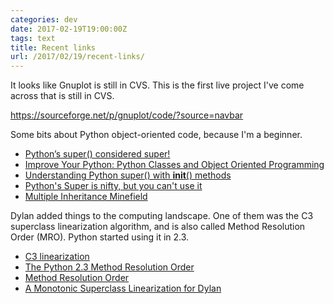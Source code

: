```yaml
---
categories: dev
date: 2017-02-19T19:00:00Z
tags: text
title: Recent links
url: /2017/02/19/recent-links/
---
```


It looks like Gnuplot is still in CVS. This is the first live project I've come across
that is still in CVS.

https://sourceforge.net/p/gnuplot/code/?source=navbar

Some bits about Python object-oriented code, because I'm a beginner.

- [Python’s super() considered super!](https://rhettinger.wordpress.com/2011/05/26/super-considered-super/)
- [Improve Your Python: Python Classes and Object Oriented Programming](https://jeffknupp.com/blog/2014/06/18/improve-your-python-python-classes-and-object-oriented-programming/)
- [Understanding Python super() with __init__() methods](http://stackoverflow.com/questions/576169/understanding-python-super-with-init-methods)
- [Python's Super is nifty, but you can't use it](https://fuhm.net/super-harmful/)
- [Multiple Inheritance Minefield](http://amyboyle.ninja/Python-Inheritance)

Dylan added things to the computing landscape. One of them was the C3 superclass linearization
algorithm, and is also called Method Resolution Order (MRO). Python started using it in 2.3.

- [C3 linearization](https://en.wikipedia.org/wiki/C3_linearization)
- [The Python 2.3 Method Resolution Order](https://www.python.org/download/releases/2.3/mro/)
- [Method Resolution Order](http://python-history.blogspot.com/2010/06/method-resolution-order.html)
- [A Monotonic Superclass Linearization for Dylan](http://citeseerx.ist.psu.edu/viewdoc/download?doi=10.1.1.19.3910&rep=rep1&type=pdf)
